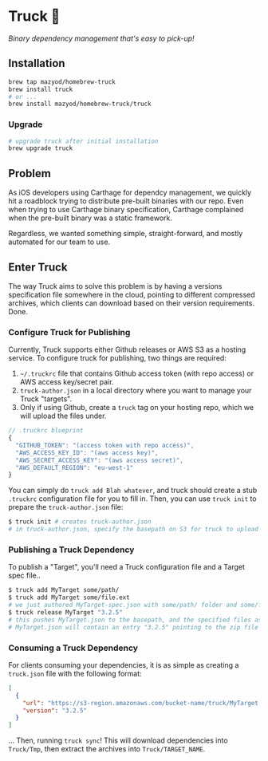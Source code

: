 # Truck :truck:
_Binary dependency management that's easy to pick-up!_

## Installation

```sh
brew tap mazyod/homebrew-truck
brew install truck
# or ...
brew install mazyod/homebrew-truck/truck
```

### Upgrade

```sh
# upgrade truck after initial installation
brew upgrade truck
```

## Problem

As iOS developers using Carthage for dependcy management, we quickly hit a roadblock trying to distribute pre-built binaries with our repo. Even when trying to use Carthage binary specification, Carthage complained when the pre-built binary was a static framework.

Regardless, we wanted something simple, straight-forward, and mostly automated for our team to use.

## Enter Truck

The way Truck aims to solve this problem is by having a versions specification file somewhere in the cloud, pointing to different compressed archives, which clients can download based on their version requirements. Done.

### Configure Truck for Publishing

Currently, Truck supports either Github releases or AWS S3 as a hosting service. To configure truck for publishing, two things are required:

1. `~/.truckrc` file that contains Github access token (with repo access) or AWS access key/secret pair.
2. `truck-author.json` in a local directory where you want to manage your Truck "targets".
3. Only if using Github, create a `truck` tag on your hosting repo, which we will upload the files under.

```js
// .truckrc blueprint
{
  "GITHUB_TOKEN": "(access token with repo access)",
  "AWS_ACCESS_KEY_ID": "(aws access key)",
  "AWS_SECRET_ACCESS_KEY": "(aws access secret)",
  "AWS_DEFAULT_REGION": "eu-west-1"
}
```

You can simply do `truck add Blah whatever`, and truck should create a stub `.truckrc` configuration file for you to fill in. Then, you can use `truck init` to prepare the `truck-author.json` file:

```sh
$ truck init # creates truck-author.json
# in truck-author.json, specify the basepath on S3 for truck to upload to (e.g. bucket-name/truck)
```

### Publishing a Truck Dependency

To publish a "Target", you'll need a Truck configuration file and a Target spec file..

```sh
$ truck add MyTarget some/path/
$ truck add MyTarget some/file.ext
# we just authored MyTarget-spec.json with some/path/ folder and some/file.ext
$ truck release MyTarget "3.2.5"
# this pushes MyTarget.json to the basepath, and the specified files as a zip to some predefined path
# MyTarget.json will contain an entry "3.2.5" pointing to the zip file location for clients to download
```

### Consuming a Truck Dependency

For clients consuming your dependencies, it is as simple as creating a `truck.json` file with the following format:

```json
[
  {
    "url": "https://s3-region.amazonaws.com/bucket-name/truck/MyTarget.json",
    "version": "3.2.5"
  }
]
```

... Then, running `truck sync`!
This will download dependencies into `Truck/Tmp`, then extract the archives into `Truck/TARGET_NAME`.

